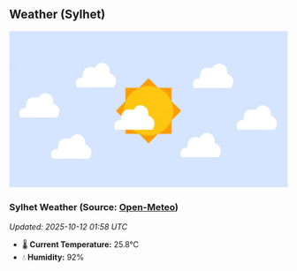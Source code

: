 ## Weather (Sylhet)
![](/weather.webp)
<!-- WEATHER-START -->
### Sylhet Weather (Source: [Open-Meteo](https://open-meteo.com))
_Updated: 2025-10-12 01:58 UTC_
* 🌡️ **Current Temperature:** 25.8°C
* 💧 **Humidity:** 92%
<!-- WEATHER-END -->


























































































































































